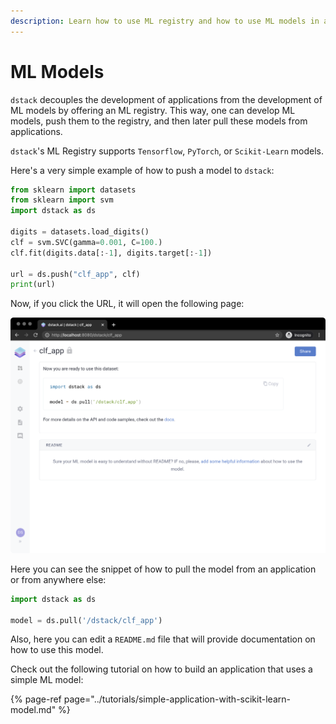```yaml
---
description: Learn how to use ML registry and how to use ML models in applications.
---
```


# ML Models

`dstack` decouples the development of applications from the development of ML models by offering an ML registry. This way, one can develop ML models, push them to the registry, and then later pull these models from applications. 

`dstack`'s  ML Registry supports `Tensorflow`, `PyTorch`, or `Scikit-Learn` models.

Here's a very simple example of how to push a model to `dstack`:

```python
from sklearn import datasets
from sklearn import svm
import dstack as ds

digits = datasets.load_digits()
clf = svm.SVC(gamma=0.001, C=100.)
clf.fit(digits.data[:-1], digits.target[:-1])

url = ds.push("clf_app", clf)
print(url)
```

Now, if you click the URL, it will open the following page:

![](../.gitbook/assets/ds_-clf_app.png)

Here you can see the snippet of how to pull the model from an application or from anywhere else:

```python
import dstack as ds

model = ds.pull('/dstack/clf_app')
```

Also, here you can edit a `README.md` file that will provide documentation on how to use this model. 

Check out the following tutorial on how to build an application that uses a simple ML model:

{% page-ref page="../tutorials/simple-application-with-scikit-learn-model.md" %}



